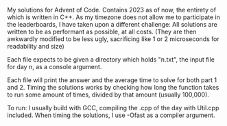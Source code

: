 My solutions for Advent of Code. Contains 2023 as of now, the entirety of which is written in C++.
As my timezone does not allow me to participate in the leaderboards, I have taken upon a different challenge: All solutions are written to be as performant as possible, at all costs. 
(They are then awkwardly modified to be less ugly, sacrificing like 1 or 2 microseconds for readability and size)

Each file expects to be given a directory which holds "n.txt", the input file for day n, as a console argument.

Each file will print the answer and the average time to solve for both part 1 and 2. Timing the solutions works by checking how long the function takes to run some amount of times, divided by that amount (usually 100,000).

To run: I usually build with GCC, compiling the .cpp of the day with Util.cpp included. When timing the solutions, I use -Ofast as a compiler argument.